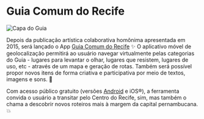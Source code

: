 # Guia Comum do Recife

![Capa do Guia](https://image.ibb.co/cft0cA/23517970-530458483954814-3402489485896945433-n.png)

Depois da publicação artística colaborativa homônima apresentada em 2015, será lançado o App [Guia Comum do Recife](https://www.facebook.com/guiacomumdocentrodorecife/) ✨ O aplicativo móvel de geolocalização permitirá ao usuário navegar virtualmente pelas categorias do Guia - lugares para levantar o olhar, lugares que resistem, lugares de uso, etc - através de um mapa e geração de rotas. Também será possível propor novos itens de forma criativa e participativa por meio de textos, imagens e sons. 🌻

Com acesso público gratuito (versões [Android](https://play.google.com/store/apps/details?id=com.guia.guiacomumdorecife&hl=pt_BR) e iOS®), a ferramenta convida o usuário a transitar pelo Centro do Recife, sim, mas também o chama a descobrir novos roteiros mais à margem da capital pernambucana. 💥
